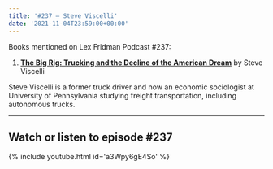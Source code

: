```yaml
---
title: '#237 – Steve Viscelli'
date: '2021-11-04T23:59:00+00:00'
---
```


Books mentioned on Lex Fridman Podcast #237:

1. <b><a href="https://amzn.to/3w1iIgf" target="_blank" rel="sponsored noopener noreferrer">The Big Rig: Trucking and the Decline of the American Dream</a></b> by Steve Viscelli

<!--more-->

Steve Viscelli is a former truck driver and now an economic sociologist at University of Pennsylvania studying freight transportation, including autonomous trucks.

- - - - - -

## Watch or listen to episode #237

{% include youtube.html id='a3Wpy6gE4So' %}